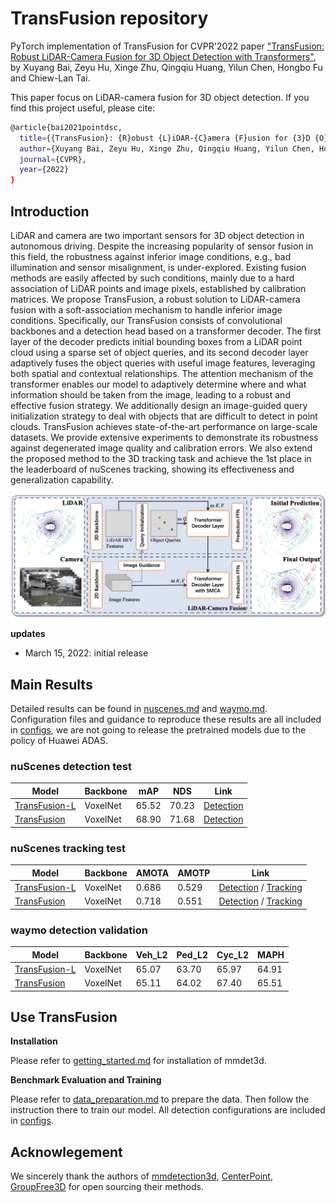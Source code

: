 # TransFusion repository

PyTorch implementation of TransFusion for CVPR'2022 paper ["TransFusion: Robust LiDAR-Camera Fusion for 3D Object Detection with Transformers"](https://arxiv.org/abs/), by Xuyang Bai, Zeyu Hu, Xinge Zhu, Qingqiu Huang, Yilun Chen, Hongbo Fu and Chiew-Lan Tai.

This paper focus on LiDAR-camera fusion for 3D object detection. If you find this project useful, please cite:

```bash
@article{bai2021pointdsc,
  title={{TransFusion}: {R}obust {L}iDAR-{C}amera {F}usion for {3}D {O}bject {D}etection with {T}ransformers},
  author={Xuyang Bai, Zeyu Hu, Xinge Zhu, Qingqiu Huang, Yilun Chen, Hongbo Fu and Chiew-Lan Tai},
  journal={CVPR},
  year={2022}
}
```

## Introduction

LiDAR and camera are two important sensors for 3D object detection in autonomous driving. Despite the increasing popularity of sensor fusion in this field, the robustness against inferior image conditions, e.g., bad illumination and sensor misalignment, is under-explored. Existing fusion methods are easily affected by such conditions, mainly due to a hard association of LiDAR points and image pixels, established by calibration matrices.
We propose TransFusion, a robust solution to LiDAR-camera fusion with a soft-association mechanism to handle inferior image conditions. Specifically, our TransFusion consists of convolutional backbones and a detection head based on a transformer decoder. The first layer of the decoder predicts initial bounding boxes from a LiDAR point cloud using a sparse set of object queries, and its second decoder layer adaptively fuses the object queries with useful image features, leveraging both spatial and contextual relationships. The attention mechanism of the transformer enables our model to adaptively determine where and what information should be taken from the image, leading to a robust and effective fusion strategy. We additionally design an image-guided query initialization strategy to deal with objects that are difficult to detect in point clouds. TransFusion achieves state-of-the-art performance on large-scale datasets. We provide extensive experiments to demonstrate its robustness against degenerated image quality and calibration errors. We also extend the proposed method to the 3D tracking task and achieve the 1st place in the leaderboard of nuScenes tracking, showing its effectiveness and generalization capability.

![pipeline](resources/pipeline.png)

**updates**
- March 15, 2022: initial release

## Main Results

Detailed results can be found in [nuscenes.md](configs/nuscenes.md) and [waymo.md](configs/waymo.md). Configuration files and guidance to reproduce these results are all included in [configs](configs), we are not going to release the pretrained models due to the policy of Huawei ADAS. 

### nuScenes detection test 

| Model   | Backbone | mAP | NDS  | Link  |
|---------|--------|--------|---------|---------|
| [TransFusion-L](configs/transfusion_nusc_voxel_L.py) | VoxelNet | 65.52 | 70.23 | [Detection](https://drive.google.com/file/d/1Wk8p2LJEhwfKfhsKzlU9vDBOd0zn38dN/view?usp=sharing)
| [TransFusion](configs/transfusion_nusc_voxel_LC.py) | VoxelNet | 68.90 | 71.68 | [Detection](https://drive.google.com/file/d/1X7_ig4v5A2vKsiHtUGtgeMN-0RJKsM6W/view?usp=sharing)

### nuScenes tracking test

| Model | Backbone | AMOTA |  AMOTP   | Link  |
|---------|--------|--------|---------|---------|
| [TransFusion-L](configs/transfusion_nusc_voxel_L.py) | VoxelNet | 0.686 | 0.529 | [Detection](https://drive.google.com/file/d/1Wk8p2LJEhwfKfhsKzlU9vDBOd0zn38dN/view?usp=sharing) / [Tracking](https://drive.google.com/file/d/1pKvRBUsM9h1Xgturd0Ae_bnGt0m_j3hk/view?usp=sharing)| 
| [TransFusion](configs/transfusion_nusc_voxel_LC.py)| VoxelNet | 0.718 | 0.551 | [Detection](https://drive.google.com/file/d/1X7_ig4v5A2vKsiHtUGtgeMN-0RJKsM6W/view?usp=sharing) / [Tracking](https://drive.google.com/file/d/1EVuS-MAg_HSXUVqMrXEs4-RpZp0p5cfv/view?usp=sharing)| 

### waymo detection validation

| Model   | Backbone | Veh_L2 | Ped_L2 | Cyc_L2  | MAPH   |
|---------|--------|---------|---------|---------|---------|
| [TransFusion-L](configs/transfusion_waymo_voxel_L.py) | VoxelNet | 65.07 | 63.70 | 65.97 | 64.91
| [TransFusion](configs/transfusion_waymo_voxel_LC.py) | VoxelNet | 65.11 | 64.02 | 67.40 | 65.51

## Use TransFusion

**Installation**

Please refer to [getting_started.md](docs/getting_started.md) for installation of mmdet3d.

**Benchmark Evaluation and Training**

Please refer to [data_preparation.md](docs/getting_started.md) to prepare the data. Then follow the instruction there to train our model. All detection configurations are included in [configs](configs/).

## Acknowlegement

We sincerely thank the authors of [mmdetection3d](https://github.com/open-mmlab/mmdetection3d), [CenterPoint](https://github.com/tianweiy/CenterPoint), [GroupFree3D](https://github.com/zeliu98/Group-Free-3D) for open sourcing their methods.
